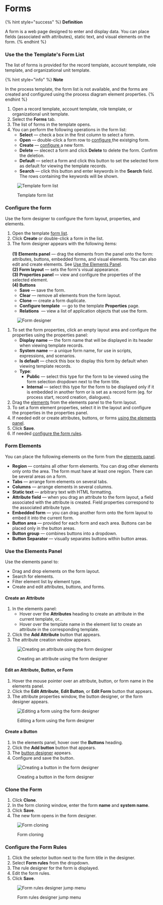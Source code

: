 # Forms

{% hint style="success" %}
**Definition**

A form is a web page designed to enter and display data. You can place fields (associated with attributes), static text, and visual elements on the form.
{% endhint %}

### Use the the Template's Form List

The list of forms is provided for the record template, account template, role template, and organizational unit template.

{% hint style="info" %}
**Note**

In the process template, the form list is not available, and the forms are created and configured using the process diagram element properties.
{% endhint %}

1. Open a record template, account template, role template, or organizational unit template.
2. Select the **Forms** tab.
3. The list of forms in the template opens.
4. You can perform the following operations in the form list:
   * **Select** — check a box in the first column to select a form.
   * **Open** — double-click a form row to [configure ](forms.md#configure-the-form)the existging form.
   * **Create** — [configure ](forms.md#configure-the-form)a new form.
   * **Delete** — slecect a form and click **Delete** to delete the form. Confirm the deletion.
   * **Default** — select a form and click this button to set the selected form as default for viewing the template records.
   * **Search** <img src=".gitbook/assets/image (4).png" alt="" data-size="line">— click this button and enter keywords in the **Search** field. The rows containing the keywords will be shown.

<figure><img src=".gitbook/assets/form_list" alt="Template form list"><figcaption><p>Template form list</p></figcaption></figure>

### Configure the form

Use the form designer to configure the form layout, properties, and elements.

1. Open the template [form list](forms.md#viewing-the-template-form-list).
2. Click **Create** or double-click a form in the list.
3. The form designer appears with the following items:\
   \
   **(1) Elements panel** — drag the elements from the panel onto the form: attributes, buttons, embedded forms, and visual elements. You can also edit and create elements. See [Use the Elements Panel](forms.md#element-pane-operations).\
   **(2) Form layout** — sets the form's visual appearance.\
   **(3) Properties panel** — view and configure the properties of the selected element.\
   **(4) Buttons**
   * **Save** — save the form.
   * **Clear** — remove all elements from the form layout.
   * **Clone** — create a form duplicate.
   * **Configure template** <img src=".gitbook/assets/image (5).png" alt="" data-size="line"> — go to the template **Properties** page.
   * **Relations** <img src=".gitbook/assets/2023-07-16_16h51_08.png" alt="" data-size="line"> — view a list of application objects that use the form.

<figure><img src=".gitbook/assets/form_designer" alt="Form designer"><figcaption></figcaption></figure>

1. To set the form properties, click an empty layout area and configure the properties using the properties panel:
   * **Display name** — the form name that will be displayed in its header when viewing template records.
   * **System name** — a unique form name, for use in scripts, expressions, and scenarios.
   * **Is default** — check this box to display this form by default when viewing template records.
   * **Type**:
     * **Public** — select this type for the form to be viewed using the form selection dropdown next to the form title.
     * **Internal** — select this type for the form to be displayed only if it is embedded in another form or is set as a record form (eg. for process start, record creation, dialogues).
2. Drag the [elements](forms.md#form-elements) from the elements panel to the form layout.
3. To set a form element properties, select it in the layout and configure the properties in the properties panel.
4. If needed edit or create attributes, buttons, or forms [using the elements panel](forms.md#element-pane-operations).
5. Click **Save**.
6. If needed [configure the form rules](forms.md#editing-the-form).

### Form Elements <a href="#form-elements" id="form-elements"></a>

You can place the following elements on the form from the [elements panel](forms.md#element-pane-operations).

* **Region** — contains all other form elements. You can drag other elements only onto the area. The form must have at least one region. There can be several areas on a form.
* **Tabs** — arrange form elements on several tabs.
* **Columns** — arrange elements in several columns.
* **Static text** — arbitrary text with HTML formatting.
* **Attribute field** — when you drag an attribute to the form layout, a field associated with the attribute is created. Field properties correspond to the associated attribute type.
* **Embedded form** — you can drag another form onto the form layout to embed it into the current form.
* **Button area** — provided for each form and each area. Buttons can be placed only in the button areas.
* **Button group** — combines buttons into a dropdown.
* **Button Separator** — visually separates buttons within button areas.

### Use the Elements Panel <a href="#element-pane-operations" id="element-pane-operations"></a>

Use the elements panel to:

* Drag and drop elements on the form layout.
* Search for elements.
* Filter element list by element type.
* Create and edit attributes, buttons, and forms.

#### Create an Attribute <a href="#creating-an-attribute" id="creating-an-attribute"></a>

1. In the elements panel:
   * Hover over the **Attributes** heading to create an attribute in the current template, or…
   * Hover over the template name in the element list to create an attribute in the corresponding template.
2. Click the **Add Attribute** button that appears.
3. The attribute creation window appears.

<figure><img src=".gitbook/assets/form_designer_create_attribute" alt="Creating an attribute using the form designer"><figcaption><p>Creating an attribute using the form designer</p></figcaption></figure>

#### Edit an Attribute, Button, or Form <a href="#editing-an-attribute-button-or-form" id="editing-an-attribute-button-or-form"></a>

1. Hover the mouse pointer over an attribute, button, or form name in the elements panel.
2. Click the **Edit Attribute**, **Edit Button**, or **Edit Form** button that appears.
3. The attribute properties window, the button designer, or the form designer appears.

<figure><img src=".gitbook/assets/form_designer_edit_form" alt="Editing a form using the form designer"><figcaption><p>Editing a form using the form designer</p></figcaption></figure>

#### Create a Button <a href="#creating-a-button" id="creating-a-button"></a>

1. In the elements panel, hover over the **Buttons** heading.
2. Click the **Add button** button that appears.
3. The [button designer](broken-reference) appears.
4. Configure and save the button.

<figure><img src=".gitbook/assets/form_designer_create_button" alt="Creating a button in the form designer"><figcaption><p>Creating a button in the form designer</p></figcaption></figure>

### Clone the Form <a href="#cloning-a-form" id="cloning-a-form"></a>

1. Click **Clone**.
2. In the form cloning window, enter the form **name** and **system name**.
3. Click **Save**.
4. The new form opens in the form designer.

<figure><img src=".gitbook/assets/2023-07-16_16h52_06.png" alt="Form cloning"><figcaption><p>Form cloning</p></figcaption></figure>

### Configure the Form Rules <a href="#editing-the-form-rules" id="editing-the-form-rules"></a>

1. Click the selector button next to the form title in the designer.
2. Select **Form rules** from the dropdown.
3. The rule designer for the form is displayed.
4. Edit the form rules.
5. Click **Save**.

<figure><img src=".gitbook/assets/form_designer_goto_form_rules" alt="Form rules designer jump menu"><figcaption><p>Form rules designer jump menu</p></figcaption></figure>
